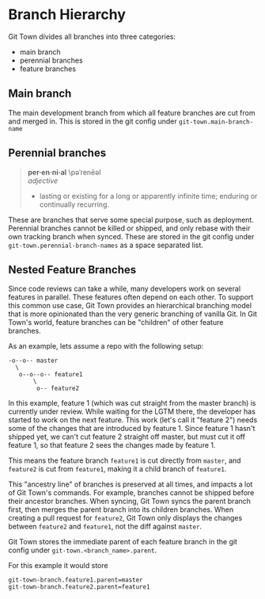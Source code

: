 # Branch Hierarchy

Git Town divides all branches into three categories:

- main branch
- perennial branches
- feature branches

## Main branch

The main development branch from which all feature branches are cut from and
merged in. This is stored in the git config under `git-town.main-branch-name`

## Perennial branches

> **per·en·ni·al** \pəˈrenēəl\
> _adjective_
>
> - lasting or existing for a long or apparently infinite time; enduring or
>   continually recurring.

These are branches that serve some special purpose, such as deployment.
Perennial branches cannot be killed or shipped, and only rebase with their own
tracking branch when synced. These are stored in the git config under
`git-town.perennial-branch-names` as a space separated list.

## Nested Feature Branches

Since code reviews can take a while, many developers work on several features in
parallel. These features often depend on each other. To support this common use
case, Git Town provides an hierarchical branching model that is more opinionated
than the very generic branching of vanilla Git. In Git Town's world, feature
branches can be "children" of other feature branches.

As an example, lets assume a repo with the following setup:

```
-o--o-- master
  \
   o--o--o-- feature1
       \
        o-- feature2
```

In this example, feature 1 (which was cut straight from the master branch) is
currently under review. While waiting for the LGTM there, the developer has
started to work on the next feature. This work (let's call it "feature 2") needs
some of the changes that are introduced by feature 1. Since feature 1 hasn't
shipped yet, we can't cut feature 2 straight off master, but must cut it off
feature 1, so that feature 2 sees the changes made by feature 1.

This means the feature branch `feature1` is cut directly from `master`, and
`feature2` is cut from `feature1`, making it a child branch of `feature1`.

This "ancestry line" of branches is preserved at all times, and impacts a lot of
Git Town's commands. For example, branches cannot be shipped before their
ancestor branches. When syncing, Git Town syncs the parent branch first, then
merges the parent branch into its children branches. When creating a pull
request for `feature2`, Git Town only displays the changes between `feature2`
and `feature1`, not the diff against `master`.

Git Town stores the immediate parent of each feature branch in the git config
under `git-town.<branch_name>.parent`.

For this example it would store

```
git-town-branch.feature1.parent=master
git-town-branch.feature2.parent=feature1
```
